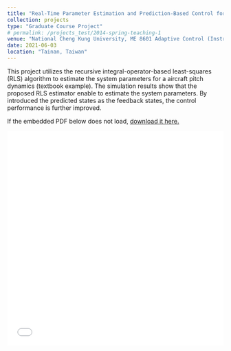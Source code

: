```yaml
---
title: "Real-Time Parameter Estimation and Prediction-Based Control for Aircraft Pitch Dynamics"
collection: projects
type: "Graduate Course Project"
# permalink: /projects_test/2014-spring-teaching-1
venue: "National Cheng Kung University, ME 8601 Adaptive Control (Instructor: Ming-Shaung Ju)"
date: 2021-06-03
location: "Tainan, Taiwan"
---
```


This project utilizes the recursive integral-operator-based least-squares (RLS) algorithm to estimate the system parameters for a aircraft pitch dynamics (textbook example). The simulation results show that the proposed RLS estimator enable to estimate the system parameters. By introduced the predicted states as the feedback states, the control performance is further improved.

If the embedded PDF below does not load, [download it here.](/files/adaptive_final.pdf)

<embed src="/files/adaptive_final.pdf" width="100%" height="500px"/>
